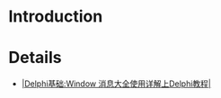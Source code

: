# Introduction #




# Details #


  * [|Delphi基础:Window 消息大全使用详解上Delphi教程|](http://www.chinesejy.com/jishu/512/544/2006061988555.html)
